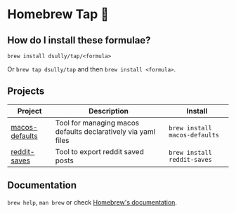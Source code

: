 # Homebrew Tap 🍺

## How do I install these formulae?

`brew install dsully/tap/<formula>`

Or `brew tap dsully/tap` and then `brew install <formula>`.

## Projects

<!-- project_table_start -->
| Project                                                    | Description                                                   | Install                       |
| ---------------------------------------------------------- | ------------------------------------------------------------- | ----------------------------- |
| [macos-defaults](https://github.com/dsully/macos-defaults) | Tool for managing macos defaults declaratively via yaml files | `brew install macos-defaults` |
| [reddit-saves](https://github.com/dsully/reddit-saves)     | Tool to export reddit saved posts                             | `brew install reddit-saves`   |
<!-- project_table_end -->

## Documentation

`brew help`, `man brew` or check [Homebrew's documentation](https://docs.brew.sh).
